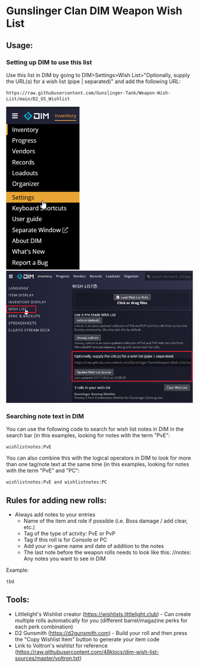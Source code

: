 # Gunslinger Clan DIM Weapon Wish List

## Usage:

### Setting up DIM to use this list

Use this list in DIM by going to DIM>Settings>Wish List>"Optionally, supply the URL(s) for a wish list (pipe | separated)" and add the following URL:
```
https://raw.githubusercontent.com/Gunslinger-Tank/Weapon-Wish-List/main/D2_GS_Wishlist
```

![DIM menu > settings](https://github.com/Gunslinger-Tank/Weapon-Wish-List/blob/main/screenshots/dim_settings.png)
![DIM settings add wishlist](https://github.com/Gunslinger-Tank/Weapon-Wish-List/blob/main/screenshots/dim_settings_add_wishlist.png)

### Searching note text in DIM

You can use the following code to search for wish list notes in DIM in the search bar (in this examples, looking for notes with the term "PvE":
```
wishlistnotes:PvE
```

You can also combine this with the logical operators in DIM to look for more than one tag/note text at the same time (in this examples, looking for notes with the term "PvE" and "PC":
```
wishlistnotes:PvE and wishlistnotes:PC
```


## Rules for adding new rolls:

- Always add notes to your entries
  - Name of the item and role if possible (i.e. Boss damage / add clear, etc.)
  - Tag of the type of actvity: PvE or PvP
  - Tag if this roll is for Console or PC
  - Add your in-game name and date of addition to the notes
  - The last note before the weapon rolls needs to look like this: //notes: Any notes you want to see in DIM
  
Example: 
```
tbd
```


## Tools:

- Littlelight's Wishlist creator (https://wishlists.littlelight.club) - Can create multiple rolls automatically for you (different barrel/magazine perks for each perk combination)
- D2 Gunsmith (https://d2gunsmith.com) - Build your roll and then press the "Copy Wishlist Item" button to generate your item code
- Link to Voltron's wishlist for reference (https://raw.githubusercontent.com/48klocs/dim-wish-list-sources/master/voltron.txt)
